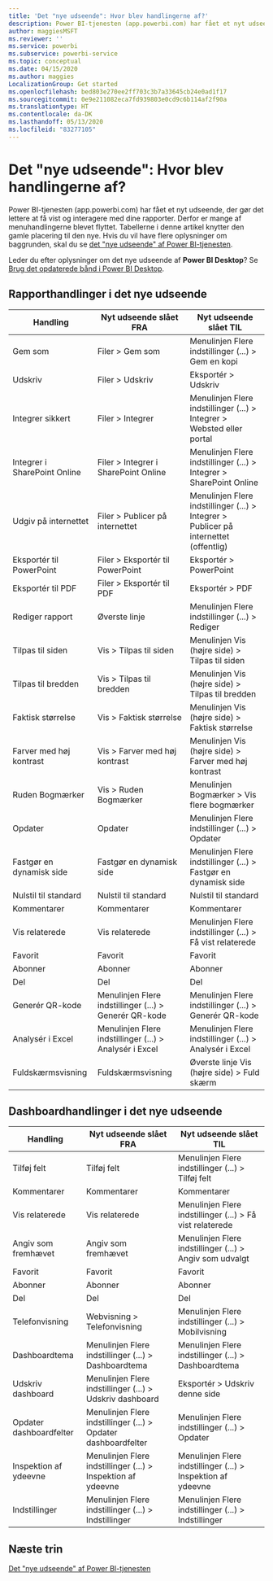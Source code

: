 ```yaml
---
title: 'Det "nye udseende": Hvor blev handlingerne af?'
description: Power BI-tjenesten (app.powerbi.com) har fået et nyt udseende, og mange handlinger er blevet flyttet. Denne artikel indeholder tabeller, der knytter de gamle placeringer til den nye.
author: maggiesMSFT
ms.reviewer: ''
ms.service: powerbi
ms.subservice: powerbi-service
ms.topic: conceptual
ms.date: 04/15/2020
ms.author: maggies
LocalizationGroup: Get started
ms.openlocfilehash: bed803e270ee2ff703c3b7a33645cb24e0ad1f17
ms.sourcegitcommit: 0e9e211082eca7fd939803e0cd9c6b114af2f90a
ms.translationtype: HT
ms.contentlocale: da-DK
ms.lasthandoff: 05/13/2020
ms.locfileid: "83277105"
---
```

# <a name="the-new-look-where-did-the-actions-go"></a>Det "nye udseende": Hvor blev handlingerne af?

Power BI-tjenesten (app.powerbi.com) har fået et nyt udseende, der gør det lettere at få vist og interagere med dine rapporter. Derfor er mange af menuhandlingerne blevet flyttet. Tabellerne i denne artikel knytter den gamle placering til den nye. Hvis du vil have flere oplysninger om baggrunden, skal du se [det "nye udseende" af Power BI-tjenesten](service-new-look.md).

Leder du efter oplysninger om det nye udseende af **Power BI Desktop**? Se [Brug det opdaterede bånd i Power BI Desktop](create-reports/desktop-ribbon.md).

## <a name="report-actions-in-the-new-look"></a>Rapporthandlinger i det nye udseende

|Handling  |Nyt udseende slået FRA  |Nyt udseende slået TIL  |
|---------|---------|---------|
| Gem som | Filer > Gem som  | Menulinjen Flere indstillinger (...) > Gem en kopi |
| Udskriv | Filer > Udskriv | Eksportér > Udskriv |
| Integrer sikkert | Filer > Integrer | Menulinjen Flere indstillinger (...) > Integrer > Websted eller portal |
| Integrer i SharePoint Online | Filer > Integrer i SharePoint Online | Menulinjen Flere indstillinger (...) > Integrer > SharePoint Online |
| Udgiv på internettet | Filer > Publicer på internettet | Menulinjen Flere indstillinger (...) > Integrer > Publicer på internettet (offentlig) |
| Eksportér til PowerPoint | Filer > Eksportér til PowerPoint | Eksportér > PowerPoint |
| Eksportér til PDF | Filer > Eksportér til PDF | Eksportér > PDF |
|Rediger rapport  | Øverste linje   | Menulinjen Flere indstillinger (...) > Rediger |
| Tilpas til siden | Vis > Tilpas til siden | Menulinjen Vis (højre side) > Tilpas til siden |
| Tilpas til bredden | Vis > Tilpas til bredden | Menulinjen Vis (højre side) > Tilpas til bredden |
| Faktisk størrelse | Vis > Faktisk størrelse | Menulinjen Vis (højre side) > Faktisk størrelse |
| Farver med høj kontrast | Vis > Farver med høj kontrast | Menulinjen Vis (højre side) > Farver med høj kontrast |
| Ruden Bogmærker | Vis > Ruden Bogmærker |  Menulinjen Bogmærker > Vis flere bogmærker |
| Opdater | Opdater | Menulinjen Flere indstillinger (...) > Opdater |
| Fastgør en dynamisk side | Fastgør en dynamisk side | Menulinjen Flere indstillinger (...) > Fastgør en dynamisk side |
| Nulstil til standard | Nulstil til standard | Nulstil til standard |
| Kommentarer | Kommentarer | Kommentarer |
| Vis relaterede | Vis relaterede | Menulinjen Flere indstillinger (...) > Få vist relaterede |
| Favorit | Favorit | Favorit |
| Abonner | Abonner |Abonner |
| Del | Del | Del |
| Generér QR-kode | Menulinjen Flere indstillinger (...) > Generér QR-kode | Menulinjen Flere indstillinger (...) > Generér QR-kode |
| Analysér i Excel | Menulinjen Flere indstillinger (...) > Analysér i Excel | Menulinjen Flere indstillinger (...) > Analysér i Excel |
| Fuldskærmsvisning | Fuldskærmsvisning | Øverste linje Vis (højre side) > Fuld skærm |

## <a name="dashboard-actions-in-the-new-look"></a>Dashboardhandlinger i det nye udseende

|Handling  |Nyt udseende slået FRA  |Nyt udseende slået TIL  |
|---------|---------|---------|
| Tilføj felt | Tilføj felt | Menulinjen Flere indstillinger (...) > Tilføj felt |
| Kommentarer | Kommentarer | Kommentarer |
| Vis relaterede | Vis relaterede | Menulinjen Flere indstillinger (...) > Få vist relaterede |
| Angiv som fremhævet | Angiv som fremhævet| Menulinjen Flere indstillinger (...) > Angiv som udvalgt|
| Favorit | Favorit | Favorit |
| Abonner | Abonner |Abonner |
| Del | Del | Del |
| Telefonvisning | Webvisning > Telefonvisning | Menulinjen Flere indstillinger (...) > Mobilvisning |
| Dashboardtema | Menulinjen Flere indstillinger (...) > Dashboardtema | Menulinjen Flere indstillinger (...) > Dashboardtema |
| Udskriv dashboard | Menulinjen Flere indstillinger (...) > Udskriv dashboard | Eksportér > Udskriv denne side |
| Opdater dashboardfelter | Menulinjen Flere indstillinger (...) > Opdater dashboardfelter | Menulinjen Flere indstillinger (...) > Opdater |
| Inspektion af ydeevne | Menulinjen Flere indstillinger (...) > Inspektion af ydeevne | Menulinjen Flere indstillinger (...) > Inspektion af ydeevne |
| Indstillinger | Menulinjen Flere indstillinger (...) > Indstillinger | Menulinjen Flere indstillinger (...) > Indstillinger |

## <a name="next-steps"></a>Næste trin

[Det "nye udseende" af Power BI-tjenesten](service-new-look.md)
